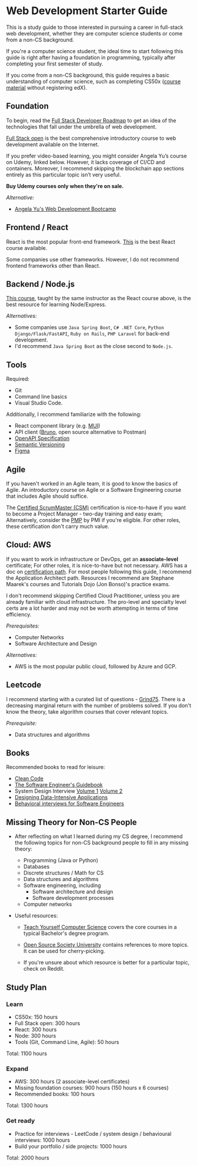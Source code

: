 # Web Development Starter Guide

This is a study guide to those interested in pursuing a career in full-stack web development, whether they are computer science students or come from a non-CS background.

If you're a computer science student, the ideal time to start following this guide is right after having a foundation in programming, typically after completing your first semester of study.

If you come from a non-CS background, this guide requires a basic understanding of computer science, such as completing CS50x ([course material](https://cs50.harvard.edu/x/) without registering edX).

## Foundation

To begin, read the [Full Stack Developer Roadmap](https://roadmap.sh/full-stack) to get an idea of the technologies that fall under the umbrella of web development.

[Full Stack open](https://fullstackopen.com/en/) is the best comprehensive introductory course to web development available on the Internet.

If you prefer video-based learning, you might consider Angela Yu’s course on Udemy, linked below. However, it lacks coverage of CI/CD and containers. Moreover, I recommend skipping the blockchain app sections entirely as this particular topic isn’t very useful.

**Buy Udemy courses only when they're on sale.**

_Alternative:_

- [Angela Yu's Web Development Bootcamp](https://www.udemy.com/course/the-complete-web-development-bootcamp/)

## Frontend / React

React is the most popular front-end framework. [This](https://www.udemy.com/course/react-the-complete-guide-incl-redux/) is the best React course available.

Some companies use other frameworks. However, I do not recommend frontend frameworks other than React.

## Backend / Node.js

[This course](https://www.udemy.com/course/nodejs-the-complete-guide/), taught by the same instructor as the React course above, is the best resource for learning Node/Express.

_Alternatives:_

- Some companies use `Java Spring Boot`, `C# .NET Core`, `Python Django/Flask/FastAPI`, `Ruby on Rails`, `PHP Laravel` for back-end development.
- I'd recommend `Java Spring Boot` as the close second to `Node.js`.

## Tools

Required:

- Git
- Command line basics
- Visual Studio Code.

Additionally, I recommend familiarize with the following:

- React component library (e.g. [MUI](https://mui.com/))
- API client ([Bruno](https://www.usebruno.com/), open source alternative to Postman)
- [OpenAPI Specification](https://swagger.io/specification/)
- [Semantic Versioning](https://semver.org/)
- [Figma](https://www.figma.com/)

## Agile

If you haven't worked in an Agile team, it is good to know the basics of Agile. An introductory course on Agile or a Software Engineering course that includes Agile should suffice.

The [Certified ScrumMaster (CSM)](https://www.scrumalliance.org/get-certified) certification is nice-to-have if you want to become a Project Manager - two-day training and easy exam; Alternatively, consider the [PMP](https://www.pmi.org/certifications) by PMI if you're eligible. For other roles, these certification don't carry much value.

## Cloud: AWS

If you want to work in infrastructure or DevOps, get an **associate-level** certificate; For other roles, it is nice-to-have but not necessary. AWS has a doc on [certification path](https://aws.amazon.com/certification/). For most people following this guide, I recommend the Application Architect path. Resources I recommend are Stephane Maarek's courses and Tutorials Dojo (Jon Bonso)'s practice exams.

I don't recommend skipping Certified Cloud Practitioner, unless you are already familiar with cloud infrastructure. The pro-level and specialty level certs are a lot harder and may not be worth attempting in terms of time efficiency.

_Prerequisites:_

- Computer Networks
- Software Architecture and Design

_Alternatives:_

- AWS is the most popular public cloud, followed by Azure and GCP.

## Leetcode

I recommend starting with a curated list of questions - [Grind75](https://www.techinterviewhandbook.org/grind75). There is a decreasing marginal return with the number of problems solved. If you don't know the theory, take algorithm courses that cover relevant topics.

_Prerequisite:_

- Data structures and algorithms

## Books

Recommended books to read for leisure:

- [Clean Code](https://www.amazon.ca/Clean-Code-Handbook-Software-Craftsmanship-ebook/dp/B001GSTOAM)
- [The Software Engineer's Guidebook](https://www.amazon.ca/Software-Engineers-Guidebook-Navigating-positions/dp/908338182X)
- System Design Interview [Volume 1](https://www.amazon.ca/System-Design-Interview-insiders-Second/dp/B08CMF2CQF) [Volume 2](https://www.amazon.ca/System-Design-Interview-Insiders-Guide/dp/1736049119/)
- [Designing Data-Intensive Applications](https://www.amazon.ca/Designing-Data-Intensive-Applications-Reliable-Maintainable/dp/1449373321/)
- [Behavioral interviews for Software Engineers](https://www.amazon.ca/Behavioral-Interviews-Software-Engineers-Strategies/dp/B0C1JFQYCR/)

## Missing Theory for Non-CS People

- After reflecting on what I learned during my CS degree, I recommend the following topics for non-CS background people to fill in any missing theory:

  - Programming (Java or Python)
  - Databases
  - Discrete structures / Math for CS
  - Data structures and algorithms
  - Software engineering, including
    - Software architecture and design
    - Software development processes
  - Computer networks

- Useful resources:

  - [Teach Yourself Computer Science](https://teachyourselfcs.com/) covers the core courses in a typical Bachelor's degree program.

  - [Open Source Society University](https://github.com/ossu/computer-science) contains references to more topics. It can be used for cherry-picking.

  - If you're unsure about which resource is better for a particular topic, check on Reddit.

## Study Plan

### Learn

- CS50x: 150 hours
- Full Stack open: 300 hours
- React: 300 hours
- Node: 300 hours
- Tools (Git, Command Line, Agile): 50 hours

Total: 1100 hours

### Expand

- AWS: 300 hours (2 associate-level certificates)
- Missing foundation courses: 900 hours (150 hours x 6 courses)
- Recommended books: 100 hours

Total: 1300 hours

### Get ready

- Practice for interviews - LeetCode / system design / behavioural interviews: 1000 hours
- Build your portfolio / side projects: 1000 hours

Total: 2000 hours
